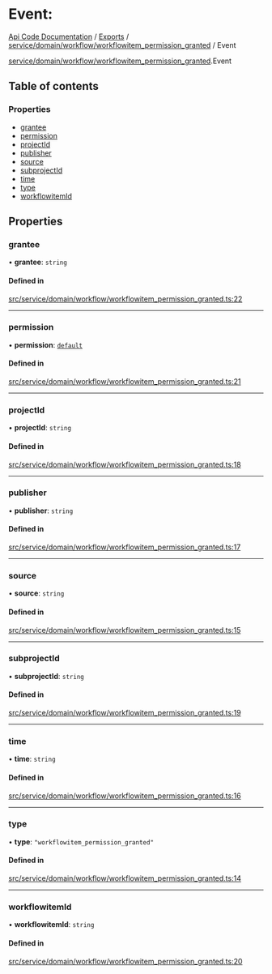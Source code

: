 # Event: 
 
[Api Code Documentation](../README.md) / [Exports](../modules.md) / [service/domain/workflow/workflowitem\_permission\_granted](../modules/service_domain_workflow_workflowitem_permission_granted.md) / Event

[service/domain/workflow/workflowitem_permission_granted](../modules/service_domain_workflow_workflowitem_permission_granted.md).Event

## Table of contents

### Properties

- [grantee](service_domain_workflow_workflowitem_permission_granted.Event.md#grantee)
- [permission](service_domain_workflow_workflowitem_permission_granted.Event.md#permission)
- [projectId](service_domain_workflow_workflowitem_permission_granted.Event.md#projectid)
- [publisher](service_domain_workflow_workflowitem_permission_granted.Event.md#publisher)
- [source](service_domain_workflow_workflowitem_permission_granted.Event.md#source)
- [subprojectId](service_domain_workflow_workflowitem_permission_granted.Event.md#subprojectid)
- [time](service_domain_workflow_workflowitem_permission_granted.Event.md#time)
- [type](service_domain_workflow_workflowitem_permission_granted.Event.md#type)
- [workflowitemId](service_domain_workflow_workflowitem_permission_granted.Event.md#workflowitemid)

## Properties

### grantee

• **grantee**: `string`

#### Defined in

[src/service/domain/workflow/workflowitem_permission_granted.ts:22](https://github.com/openkfw/TruBudget/blob/b9aaff0/api/src/service/domain/workflow/workflowitem_permission_granted.ts#L22)

___

### permission

• **permission**: [`default`](../modules/authz_intents.md#default)

#### Defined in

[src/service/domain/workflow/workflowitem_permission_granted.ts:21](https://github.com/openkfw/TruBudget/blob/b9aaff0/api/src/service/domain/workflow/workflowitem_permission_granted.ts#L21)

___

### projectId

• **projectId**: `string`

#### Defined in

[src/service/domain/workflow/workflowitem_permission_granted.ts:18](https://github.com/openkfw/TruBudget/blob/b9aaff0/api/src/service/domain/workflow/workflowitem_permission_granted.ts#L18)

___

### publisher

• **publisher**: `string`

#### Defined in

[src/service/domain/workflow/workflowitem_permission_granted.ts:17](https://github.com/openkfw/TruBudget/blob/b9aaff0/api/src/service/domain/workflow/workflowitem_permission_granted.ts#L17)

___

### source

• **source**: `string`

#### Defined in

[src/service/domain/workflow/workflowitem_permission_granted.ts:15](https://github.com/openkfw/TruBudget/blob/b9aaff0/api/src/service/domain/workflow/workflowitem_permission_granted.ts#L15)

___

### subprojectId

• **subprojectId**: `string`

#### Defined in

[src/service/domain/workflow/workflowitem_permission_granted.ts:19](https://github.com/openkfw/TruBudget/blob/b9aaff0/api/src/service/domain/workflow/workflowitem_permission_granted.ts#L19)

___

### time

• **time**: `string`

#### Defined in

[src/service/domain/workflow/workflowitem_permission_granted.ts:16](https://github.com/openkfw/TruBudget/blob/b9aaff0/api/src/service/domain/workflow/workflowitem_permission_granted.ts#L16)

___

### type

• **type**: ``"workflowitem_permission_granted"``

#### Defined in

[src/service/domain/workflow/workflowitem_permission_granted.ts:14](https://github.com/openkfw/TruBudget/blob/b9aaff0/api/src/service/domain/workflow/workflowitem_permission_granted.ts#L14)

___

### workflowitemId

• **workflowitemId**: `string`

#### Defined in

[src/service/domain/workflow/workflowitem_permission_granted.ts:20](https://github.com/openkfw/TruBudget/blob/b9aaff0/api/src/service/domain/workflow/workflowitem_permission_granted.ts#L20)
